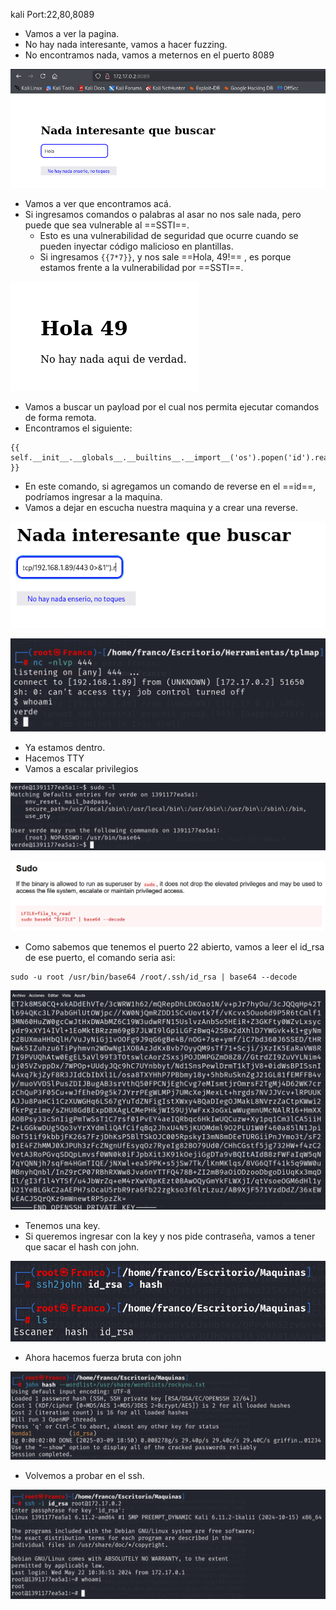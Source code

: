 kali
Port:22,80,8089

- Vamos a ver la pagina.
- No hay nada interesante, vamos a hacer fuzzing.
- No encontramos nada, vamos a meternos en el puerto 8089

![](../Imagenes/Pasted%20image%2020250309180727.png)

- Vamos a ver que encontramos acá.
- Si ingresamos comandos o palabras al asar no nos sale nada, pero puede que sea vulnerable al ==SSTI==.
	- Esto es una vulnerabilidad de seguridad que ocurre cuando se pueden inyectar código malicioso en plantillas.
	- Si ingresamos `{{7*7}}`, y nos sale ==Hola, 49!== , es porque estamos frente a la vulnerabilidad por ==SSTI==.

![](../Imagenes/Pasted%20image%2020250309182410.png)

- Vamos a buscar un payload por el cual nos permita ejecutar comandos de forma remota.
- Encontramos el siguiente:
```
{{ self.__init__.__globals__.__builtins__.__import__('os').popen('id').read() }}
```
- En este comando, si agregamos un comando de reverse en el ==id==, podríamos ingresar a la maquina.
- Vamos a dejar en escucha nuestra maquina y a crear una reverse.

![](../Imagenes/Pasted%20image%2020250309182858.png)


![](../Imagenes/Pasted%20image%2020250309183217.png)

- Ya estamos dentro.
- Hacemos TTY
- Vamos a escalar privilegios

![](../Imagenes/Pasted%20image%2020250309183431.png)


![](../Imagenes/Pasted%20image%2020250309183453.png)

- Como sabemos que tenemos el puerto 22 abierto, vamos a leer el id_rsa de ese puerto, el comando seria asi:
```
sudo -u root /usr/bin/base64 /root/.ssh/id_rsa | base64 --decode
```


![](../Imagenes/Pasted%20image%2020250309183941.png)

- Tenemos una key.
- Si queremos ingresar con la key y nos pide contraseña, vamos a tener que sacar el hash con john.

![](../Imagenes/Pasted%20image%2020250309184709.png)

- Ahora hacemos fuerza bruta con john

![](../Imagenes/Pasted%20image%2020250309185017.png)

- Volvemos a probar en el ssh.

![](../Imagenes/Pasted%20image%2020250309185051.png)

